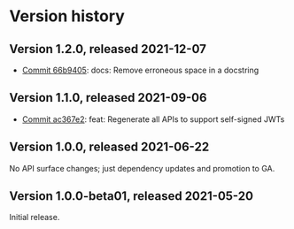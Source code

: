 # Version history

## Version 1.2.0, released 2021-12-07

- [Commit 66b9405](https://github.com/googleapis/google-cloud-dotnet/commit/66b9405): docs: Remove erroneous space in a docstring
## Version 1.1.0, released 2021-09-06

- [Commit ac367e2](https://github.com/googleapis/google-cloud-dotnet/commit/ac367e2): feat: Regenerate all APIs to support self-signed JWTs

## Version 1.0.0, released 2021-06-22

No API surface changes; just dependency updates and promotion to GA.

## Version 1.0.0-beta01, released 2021-05-20

Initial release.
